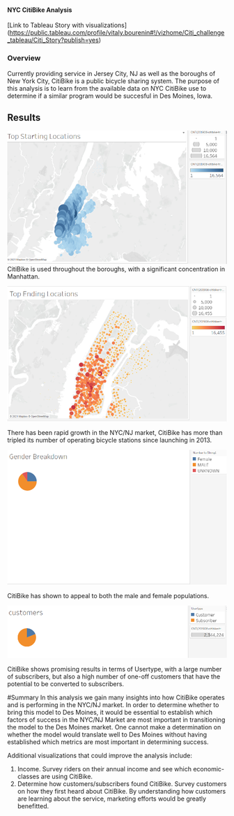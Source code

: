 #### NYC CitiBike Analysis


[Link to Tableau Story with visualizations] (https://public.tableau.com/profile/vitaly.bourenin#!/vizhome/Citi_challenge_tableau/Citi_Story?publish=yes)

### Overview
Currently providing service in Jersey City, NJ as well as the boroughs of New York City, CitiBike is a public bicycle sharing system. The purpose of this analysis is to learn from the available data on NYC CitiBike use to determine if a similar program would be succesful in Des Moines, Iowa. 

## Results 
![starting](Images/starting.PNG)
CitiBike is used throughout the boroughs, with a significant concentration in Manhattan. 

![ending](Images/ending.PNG)

There has been rapid growth in the NYC/NJ market, CitiBike has more than tripled its number of operating bicycle stations since launching in 2013. 


![gender](Images/gender.PNG)

CitiBike has shown to appeal to both the male and female populations. 


![Customers](Images/customers.PNG)

CitiBike shows promising results in terms of Usertype, with a large number of subscribers, but also a high number of one-off customers that have the potential to be converted to subscribers. 


#Summary
In this analysis we gain many insights into how CitiBike operates and is performing in the NYC/NJ market. In order to determine whether to bring this model to Des Moines, it would be essential to establish which factors of success in the NYC/NJ Market are most important in transitioning the model to the Des Moines market. One cannot make a determination on whether the model would translate well to Des Moines without having established which metrics are most important in determining success. 

Additional visualizations that could improve the analysis include:
1) Income. Survey riders on their annual income and see which economic-classes are using CitiBike. 
2) Determine how customers/subscribers found CitiBike. Survey customers on how they first heard about CitiBike. By understanding how customers are learning about the service, marketing efforts would be greatly benefitted. 
